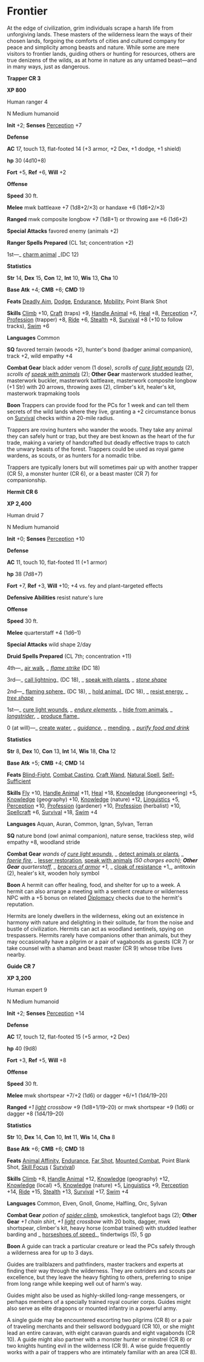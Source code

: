 # Frontier

At the edge of civilization, grim individuals scrape a harsh life from unforgiving lands. These masters of the wilderness learn the ways of their chosen lands, forgoing the comforts of cities and cultured company for peace and simplicity among beasts and nature. While some are mere visitors to frontier lands, guiding others or hunting for resources, others are true denizens of the wilds, as at home in nature as any untamed beast—and in many ways, just as dangerous.

**Trapper CR 3**

**XP 800**

Human ranger 4

N Medium humanoid

**Init** +2; **Senses** [Perception](../../skills/perception.html#_perception) +7

**Defense**

**AC** 17, touch 13, flat-footed 14 (+3 armor, +2 Dex, +1 dodge, +1 shield)

**hp** 30 (4d10+8)

**Fort** +5, **Ref** +6, **Will** +2

**Offense**

**Speed** 30 ft.

**Melee** mwk battleaxe +7 (1d8+2/×3) or handaxe +6 (1d6+2/×3)

**Ranged** mwk composite longbow +7 (1d8+1) or throwing axe +6 (1d6+2)

**Special Attacks** favored enemy (animals +2)

**Ranger Spells Prepared** (CL 1st; concentration +2)

1st—_ [charm animal](../../spells/charmAnimal.html#_charm-animal) _(DC 12)

**Statistics**

**Str** 14, **Dex** 15, **Con** 12, **Int** 10, **Wis** 13, **Cha** 10

**Base Atk** +4; **CMB** +6; **CMD** 19

**Feats** [Deadly Aim](../../feats.html#_deadly-aim), [Dodge](../../feats.html#_dodge), [Endurance](../../feats.html#_endurance), [Mobility](../../feats.html#_mobility), Point Blank Shot

**Skills** [Climb](../../skills/climb.html#_climb) +10, [Craft](../../skills/craft.html#_craft) (traps) +9, [Handle Animal](../../skills/handleAnimal.html#_handle-animal) +6, [Heal](../../skills/heal.html#_heal) +8, [Perception](../../skills/perception.html#_perception) +7, [Profession](../../skills/profession.html#_profession) (trapper) +8, [Ride](../../skills/ride.html#_ride) +6, [Stealth](../../skills/stealth.html#_stealth) +8, [Survival](../../skills/survival.html#_survival) +8 (+10 to follow tracks), [Swim](../../skills/swim.html#_swim) +6

**Languages** Common

**SQ** favored terrain (woods +2), hunter's bond (badger animal companion), track +2, wild empathy +4

**Combat Gear** black adder venom (1 dose), _scrolls of [cure light wounds](../../spells/cureLightWounds.html#_cure-light-wounds)_ (2), _scrolls of [speak with animals](../../spells/speakWithAnimals.html#_speak-with-animals)_ (2); **Other Gear** masterwork studded leather, masterwork buckler, masterwork battleaxe, masterwork composite longbow (+1 Str) with 20 arrows, throwing axes (2), climber's kit, healer's kit, masterwork trapmaking tools

**Boon** Trappers can provide food for the PCs for 1 week and can tell them secrets of the wild lands where they live, granting a +2 circumstance bonus on [Survival](../../skills/survival.html#_survival) checks within a 20-mile radius.

Trappers are roving hunters who wander the woods. They take any animal they can safely hunt or trap, but they are best known as the heart of the fur trade, making a variety of handcrafted but deadly effective traps to catch the unwary beasts of the forest. Trappers could be used as royal game wardens, as scouts, or as hunters for a nomadic tribe.

Trappers are typically loners but will sometimes pair up with another trapper (CR 5), a monster hunter (CR 6), or a beast master (CR 7) for companionship.

**Hermit CR 6**

**XP 2,400**

Human druid 7

N Medium humanoid

**Init** +0; **Senses** [Perception](../../skills/perception.html#_perception) +10

**Defense**

**AC** 11, touch 10, flat-footed 11 (+1 armor)

**hp** 38 (7d8+7)

**Fort** +7, **Ref** +3, **Will** +10; +4 vs. fey and plant–targeted effects

**Defensive Abilities** resist nature's lure

**Offense**

**Speed** 30 ft.

**Melee** quarterstaff +4 (1d6–1)

**Special Attacks** wild shape 2/day

**Druid Spells Prepared** (CL 7th; concentration +11)

4th—_ [air walk](../../spells/airWalk.html#_air-walk)_, _ [flame strike](../../spells/flameStrike.html#_flame-strike)_ (DC 18)

3rd—_ [call lightning](../../spells/callLightning.html#_call-lightning)_ (DC 18), _ [speak with plants](../../spells/speakWithPlants.html#_speak-with-plants)_, _ [stone shape](../../spells/stoneShape.html#_stone-shape)_

2nd—_ [flaming sphere](../../spells/flamingSphere.html#_flaming-sphere)_ (DC 18), _ [hold animal](../../spells/holdAnimal.html#_hold-animal)_ (DC 18), _ [resist energy](../../spells/resistEnergy.html#_resist-energy)_, _ [tree shape](../../spells/treeShape.html#_tree-shape)_

1st—_ [cure light wounds](../../spells/cureLightWounds.html#_cure-light-wounds)_, _ [endure elements](../../spells/endureElements.html#_endure-elements)_, _ [hide from animals](../../spells/hideFromAnimals.html#_hide-from-animals)_, _ [longstrider](../../spells/longstrider.html#_longstrider)_, _ [produce flame](../../spells/produceFlame.html#_produce-flame)_

0 (at will)—_ [create water](../../spells/createWater.html#_create-water)_, _ [guidance](../../spells/guidance.html#_guidance)_, _ [mending](../../spells/mending.html#_mending)_, _ [purify food and drink](../../spells/purifyFoodAndDrink.html#_purify-food-and-drink)_

**Statistics**

**Str** 8, **Dex** 10, **Con** 13, **Int** 14, **Wis** 18, **Cha** 12

**Base Atk** +5; **CMB** +4; **CMD** 14

**Feats** [Blind-Fight](../../feats.html#_blind-fight), [Combat Casting](../../feats.html#_combat-casting), [Craft Wand](../../feats.html#_craft-wand), [Natural Spell](../../feats.html#_natural-spell), [Self-Sufficient](../../feats.html#_self-sufficient)

**Skills** [Fly](../../skills/fly.html#_fly) +10, [Handle Animal](../../skills/handleAnimal.html#_handle-animal) +11, [Heal](../../skills/heal.html#_heal) +18, [Knowledge](../../skills/knowledge.html#_knowledge) (dungeoneering) +5, [Knowledge](../../skills/knowledge.html#_knowledge) (geography) +10, [Knowledge](../../skills/knowledge.html#_knowledge) (nature) +12, [Linguistics](../../skills/linguistics.html#_linguistics) +5, [Perception](../../skills/perception.html#_perception) +10, [Profession](../../skills/profession.html#_profession) (gardener) +10, [Profession](../../skills/profession.html#_profession) (herbalist) +10, [Spellcraft](../../skills/spellcraft.html#_spellcraft) +6, [Survival](../../skills/survival.html#_survival) +18, [Swim](../../skills/swim.html#_swim) +4

**Languages** Aquan, Auran, Common, Ignan, Sylvan, Terran

**SQ** nature bond (owl animal companion), nature sense, trackless step, wild empathy +8, woodland stride

**Combat Gear** _wands of [cure light wounds](../../spells/cureLightWounds.html#_cure-light-wounds)_, _ [detect animals or plants](../../spells/detectAnimalsOrPlants.html#_detect-animals-or-plants)_, _ [faerie fire](../../spells/faerieFire.html#_faerie-fire)_, _ [lesser restoration](../../spells/restoration.html#_restoration-lesser)_,_ [speak with animals](../../spells/speakWithAnimals.html#_speak-with-animals) _(50 charges each); **Other Gear** quarterstaff, _ [bracers of armor](../../magicItems/wondrousItems.html#_bracers-of-armor) +1_, _ [cloak of resistance](../../magicItems/wondrousItems.html#_cloak-of-resistance) +1_, antitoxin (2), healer's kit, wooden holy symbol

**Boon** A hermit can offer healing, food, and shelter for up to a week. A hermit can also arrange a meeting with a sentient creature or wilderness NPC with a +5 bonus on related [Diplomacy](../../skills/diplomacy.html#_diplomacy) checks due to the hermit's reputation.

Hermits are lonely dwellers in the wilderness, eking out an existence in harmony with nature and delighting in their solitude, far from the noise and bustle of civilization. Hermits can act as woodland sentinels, spying on trespassers. Hermits rarely have companions other than animals, but they may occasionally have a pilgrim or a pair of vagabonds as guests (CR 7) or take counsel with a shaman and beast master (CR 9) whose tribe lives nearby.

**Guide CR 7**

**XP 3,200**

Human expert 9

N Medium humanoid

**Init** +2; **Senses** [Perception](../../skills/perception.html#_perception) +14

**Defense**

**AC** 17, touch 12, flat-footed 15 (+5 armor, +2 Dex)

**hp** 40 (9d8)

**Fort** +3, **Ref** +5, **Will** +8

**Offense**

**Speed** 30 ft.

**Melee** mwk shortspear +7/+2 (1d6) or dagger +6/+1 (1d4/19–20)

**Ranged** _+1 [light](../../spells/light.html#_light) crossbow_ +9 (1d8+1/19–20) or mwk shortspear +9 (1d6) or dagger +8 (1d4/19–20)

**Statistics**

**Str** 10, **Dex** 14, **Con** 10, **Int** 11, **Wis** 14, **Cha** 8

**Base Atk** +6; **CMB** +6; **CMD** 18

**Feats** [Animal Affinity](../../feats.html#_animal-affinity), [Endurance](../../feats.html#_endurance), [Far Shot](../../feats.html#_far-shot), [Mounted Combat](../../feats.html#_mounted-combat), Point Blank Shot, [Skill Focus](../../feats.html#_skill-focus) ( [Survival](../../skills/survival.html#_survival))

**Skills** [Climb](../../skills/climb.html#_climb) +8, [Handle Animal](../../skills/handleAnimal.html#_handle-animal) +12, [Knowledge](../../skills/knowledge.html#_knowledge) (geography) +12, [Knowledge](../../skills/knowledge.html#_knowledge) (local) +5, [Knowledge](../../skills/knowledge.html#_knowledge) (nature) +5, [Linguistics](../../skills/linguistics.html#_linguistics) +9, [Perception](../../skills/perception.html#_perception) +14, [Ride](../../skills/ride.html#_ride) +15, [Stealth](../../skills/stealth.html#_stealth) +13, [Survival](../../skills/survival.html#_survival) +17, [Swim](../../skills/swim.html#_swim) +4

**Languages** Common, Elven, Gnoll, Gnome, Halfling, Orc, Sylvan

**Combat Gear** _potion of [spider climb](../../spells/spiderClimb.html#_spider-climb)_, smokestick, tanglefoot bags (2); **Other Gear** _+1 chain shirt_, _+1 [light](../../spells/light.html#_light) crossbow_ with 20 bolts, dagger, mwk shortspear, climber's kit, heavy horse (combat trained) with studded leather barding and _ [horseshoes of speed](../../magicItems/wondrousItems.html#_horseshoes-of-speed)_, tindertwigs (5), 5 gp

**Boon** A guide can track a particular creature or lead the PCs safely through a wilderness area for up to 3 days.

Guides are trailblazers and pathfinders, master trackers and experts at finding their way through the wilderness. They are outriders and scouts par excellence, but they leave the heavy fighting to others, preferring to snipe from long range while keeping well out of harm's way.

Guides might also be used as highly-skilled long-range messengers, or perhaps members of a specially trained royal courier corps. Guides might also serve as elite dragoons or mounted infantry in a powerful army.

A single guide may be encountered escorting two pilgrims (CR 8) or a pair of traveling merchants and their sellsword bodyguard (CR 10), or she might lead an entire caravan, with eight caravan guards and eight vagabonds (CR 10). A guide might also partner with a monster hunter or minstrel (CR 8) or two knights hunting evil in the wilderness (CR 9). A wise guide frequently works with a pair of trappers who are intimately familiar with an area (CR 8).

